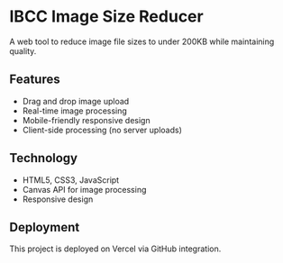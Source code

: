 # IBCC Image Size Reducer

A web tool to reduce image file sizes to under 200KB while maintaining quality.

## Features
- Drag and drop image upload
- Real-time image processing
- Mobile-friendly responsive design
- Client-side processing (no server uploads)

## Technology
- HTML5, CSS3, JavaScript
- Canvas API for image processing
- Responsive design

## Deployment
This project is deployed on Vercel via GitHub integration.
